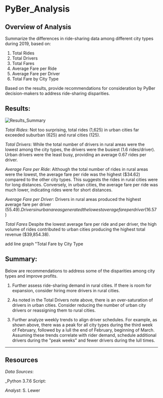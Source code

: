 # PyBer_Analysis
## Overview of Analysis
 Summarize the differences in ride-sharing data among different city types during 2019, based on:
 1. Total Rides
 1. Total Drivers
 1. Total Fares
 1. Average Fare per Ride 
 1. Average Fare per Driver
 1. Total Fare by City Type

Based on the results, provide recommendations for consideration by PyBer decision-makers to address ride-sharing disparities.

## Results:
 ![Results_Summary](https://user-images.githubusercontent.com/90986041/137827162-7cef8d30-2c45-4a6e-8988-fb85fc4dd86f.png)
 
 _Total Rides_: Not too surprising, total rides (1,625) in urban cities far exceeded suburban (625) and rural cities (125).
 
 _Total Drivers_: While the total number of drivers in rural areas were the lowest among the city types, the drivers were the busiest (1.6 rides/driver). Urban drivers were the least busy, providing an average 0.67 rides per driver.
 
 _Average Fare per Ride_: Although the total number of rides in rural areas were the lowest, the average fare per ride was the highest ($34.62) compared to the other city types.  This suggests the rides in rural cities were for long distances.  Conversely, in urban cities, the average fare per ride was much lower, indicating rides were for short distances.
 
 _Average Fare per Driver_: Drivers in rural areas produced the highest average fare per driver ($55.49).  Drivers in urban areas generated the lowest average fare per driver ($16.57)
 
 _Total Fares_ Despite the lowest average fare per ride and per driver, the high volume of rides contributed to urban cities producing the highest total revenue ($39,854.38).
 
 add line graph "Total Fare by City Type
 
 

## Summary:
Below are recommendations to address some of the disparities among city types and improve profits.

 1. Further assess ride-sharing demand in rural cities.  If there is room for expansion, consider hiring more drivers in rural cities.
 
 1. As noted in the Total Drivers note above, there is an over-saturation of drivers in urban cities.  Consider reducing the number of urban city drivers or reassigning them to rural cities. 
 
 1. Further analyze weekly trends to align driver schedules.  For example, as shown above, there was a peak for all city types during the third week of February, followed by a lull the end of February, beginning of March.  Assuming these trends correlate with rider demand, schedule additional drivers during the "peak weeks" and fewer drivers during the lull times.
___
## Resources
_Data Sources_: 

_Python 3.7.6 Script: 

_Analyst_: S. Lewer
